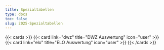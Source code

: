 ```yaml
---
title: Spezialtabellen
type: docs
toc: false
slug: 2025-Spezialtabellen
---
```


{{< cards >}}
  {{< card link="dwz" title="DWZ Auswertung" icon="user" >}}
  {{< card link="elo" title="ELO Auswertung" icon="user" >}}
{{< /cards >}}